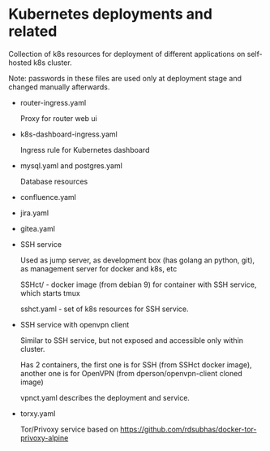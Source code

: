 Kubernetes deployments and related
==================================

Collection of k8s resources for deployment of different applications on self-hosted k8s cluster.

Note: passwords in these files are used only at deployment stage and changed manually afterwards.

* router-ingress.yaml

  Proxy for router web ui

* k8s-dashboard-ingress.yaml

  Ingress rule for Kubernetes dashboard

* mysql.yaml and postgres.yaml

  Database resources

* confluence.yaml
* jira.yaml
* gitea.yaml
* SSH service

  Used as jump server, as development box (has golang an python, git), as management server for docker and k8s, etc

  SSHct/ - docker image (from debian 9) for container with SSH service, which starts tmux

  sshct.yaml - set of k8s resources for SSH service.

* SSH service with openvpn client

  Similar to SSH service, but not exposed and accessible only within cluster.

  Has 2 containers, the first one is for SSH (from SSHct docker image), another one is for OpenVPN (from dperson/openvpn-client cloned image)

  vpnct.yaml describes the deployment and service.

* torxy.yaml

  Tor/Privoxy service based on https://github.com/rdsubhas/docker-tor-privoxy-alpine
